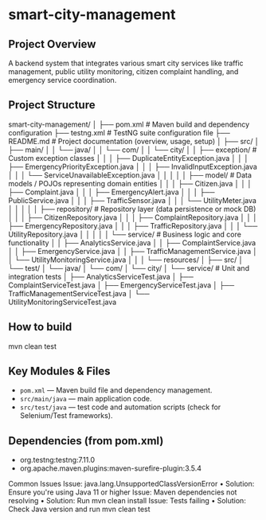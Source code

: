 ﻿# smart-city-management

## Project Overview

A backend system that integrates various smart city services like traffic
management, public utility monitoring, citizen complaint handling, and emergency
service coordination.

## Project Structure

smart-city-management/
│
├── pom.xml                        # Maven build and dependency configuration
├── testng.xml                     # TestNG suite configuration file
├── README.md                      # Project documentation (overview, usage, setup)
│
├── src/
│   ├── main/
│   │   └── java/
│   │       └── com/
│   │           └── city/
│   │               ├── exception/          # Custom exception classes
│   │               │   ├── DuplicateEntityException.java
│   │               │   ├── EmergencyPriorityException.java
│   │               │   ├── InvalidInputException.java
│   │               │   └── ServiceUnavailableException.java
│   │               │
│   │               ├── model/              # Data models / POJOs representing domain entities
│   │               │   ├── Citizen.java
│   │               │   ├── Complaint.java
│   │               │   ├── EmergencyAlert.java
│   │               │   ├── PublicService.java
│   │               │   ├── TrafficSensor.java
│   │               │   └── UtilityMeter.java
│   │               │
│   │               ├── repository/         # Repository layer (data persistence or mock DB)
│   │               │   ├── CitizenRepository.java
│   │               │   ├── ComplaintRepository.java
│   │               │   ├── EmergencyRepository.java
│   │               │   ├── TrafficRepository.java
│   │               │   └── UtilityRepository.java
│   │               │
│   │               └── service/            # Business logic and core functionality
│   │                   ├── AnalyticsService.java
│   │                   ├── ComplaintService.java
│   │                   ├── EmergencyService.java
│   │                   ├── TrafficManagementService.java
│   │                   └── UtilityMonitoringService.java
│   │
│   └── resources/
│
├── src/
│   └── test/
│       └── java/
│           └── com/
│               └── city/
│                   └── service/            # Unit and integration tests
│                       ├── AnalyticsServiceTest.java
│                       ├── ComplaintServiceTest.java
│                       ├── EmergencyServiceTest.java
│                       ├── TrafficManagementServiceTest.java
│                       └── UtilityMonitoringServiceTest.java
## How to build

mvn clean test

## Key Modules & Files

- `pom.xml` — Maven build file and dependency management.
- `src/main/java` — main application code.
- `src/test/java` — test code and automation scripts (check for Selenium/Test frameworks).

## Dependencies (from pom.xml)

- org.testng:testng:7.11.0 
- org.apache.maven.plugins:maven-surefire-plugin:3.5.4 

Common Issues
Issue: java.lang.UnsupportedClassVersionError
• Solution: Ensure you're using Java 11 or higher
Issue: Maven dependencies not resolving
• Solution: Run mvn clean install
Issue: Tests failing
• Solution: Check Java version and run mvn clean test



